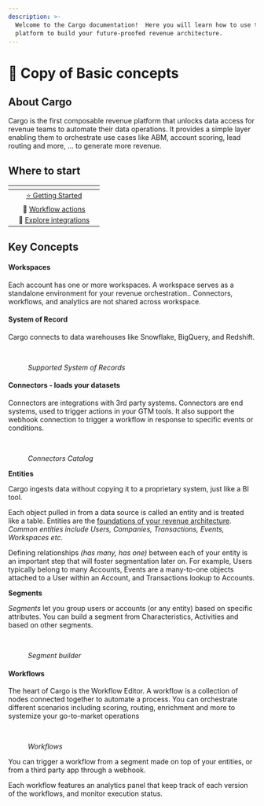 ```yaml
---
description: >-
  Welcome to the Cargo documentation!  Here you will learn how to use the Cargo
  platform to build your future-proofed revenue architecture.
---
```


# 🎉 Copy of Basic concepts

## About Cargo

Cargo is the first composable revenue platform that unlocks data access for revenue teams to automate their data operations. It provides a simple layer enabling them to orchestrate use cases like ABM, account scoring, lead routing and more, … to generate more revenue.

## Where to start <a href="#where-to-start" id="where-to-start"></a>

<table data-view="cards"><thead><tr><th></th><th align="center"></th><th></th></tr></thead><tbody><tr><td></td><td align="center"><a href="../">⭐️ </a><a href="https://docs.getcargo.io/getting-started">Getting Started</a></td><td></td></tr><tr><td></td><td align="center">🚧 <a href="../orchestration/nodes-101/delay.md">Workflow actions</a></td><td></td></tr><tr><td></td><td align="center">🚢 <a href="../integrations/integrations-catalog/salesforce.md">Explore integrations</a></td><td></td></tr></tbody></table>



## Key Concepts

#### Workspaces

Each account has one or more workspaces. A workspace serves as a standalone environment for your revenue orchestration.. Connectors, workflows, and analytics are not shared across workspace.

#### System of Record

Cargo connects to data warehouses like Snowflake, BigQuery, and Redshift.

<figure><img src="../.gitbook/assets/Capture d’écran 2023-05-07 à 14.53.09.png" alt=""><figcaption><p><em>Supported System of Records</em></p></figcaption></figure>

#### Connectors - loads your datasets&#x20;

Connectors are integrations with 3rd party systems. Connectors are end systems, used to trigger actions in your GTM tools.  It also support the webhook connection to trigger a workflow in response to specific events or conditions.

<figure><img src="../.gitbook/assets/Capture d’écran 2023-05-07 à 14.52.56.png" alt=""><figcaption><p><em>Connectors Catalog</em></p></figcaption></figure>

**Entities**

Cargo ingests data without copying it to a proprietary system, just like a BI tool.&#x20;

Each object pulled in from a data source is called an entity and is treated like a table. Entities are the [foundations of your revenue architecture](https://www.getcargo.io/blog/business-entities-the-foundation-of-your-revenue-architecture). _Common entities include Users, Companies, Transactions, Events, Workspaces etc._

Defining relationships _(has many, has one)_ between each of your entity is an important step that will foster segmentation later on. For example, Users typically belong to many Accounts, Events are a many-to-one objects attached to a User within an Account, and Transactions lookup to Accounts.



**Segments**

_Segments_ let you group users or accounts (or any entity) based on specific attributes. You can build a segment from Characteristics, Activities and based on other segments.

<figure><img src="../.gitbook/assets/Capture d’écran 2023-05-08 à 11.20.34.png" alt=""><figcaption><p><em>Segment builder</em></p></figcaption></figure>

#### Workflows

The heart of Cargo is the Workflow Editor. A workflow is a collection of nodes connected together to automate a process. You can orchestrate different scenarios including scoring, routing, enrichment and more to systemize your go-to-market operations&#x20;

<figure><img src="../.gitbook/assets/Capture d’écran 2023-05-07 à 15.32.38.png" alt=""><figcaption><p><em>Workflows</em></p></figcaption></figure>

You can trigger a workflow from a segment made on top of your entities, or from a third party app through a webhook.

Each workflow features an analytics panel that keep track of each version of the workflows, and monitor execution status.

